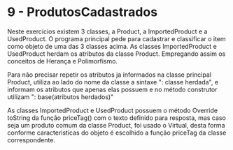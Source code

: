 # 9 - ProdutosCadastrados

Neste exercícios existem 3 classes, a Product, a ImportedProduct e a UsedProduct.
O programa principal pede para cadastrar e classificar o item como objeto de uma das 3 classes acima.
As classes ImportedProduct e UsedProduct herdam os atributos da classe Product. Empregando assim os conceitos de Herança e Polimorfismo.

Para não precisar repetir os atributos ja informados na classe principal Product, utiliza ao lado do nome da classe a sintaxe ": classe herdada", e informam os atributos que apenas elas possuem e no método construtor utilizam ": base(atributos herdados)"

As classes ImportedProduct e UsedProduct possuem o método Override toString da função priceTag() com o texto definido para resposta, mas caso seja um produto comum da classe Product, foi usado o Virtual, desta forma conforme caracteristicas do objeto é escolhido a função priceTag da classe correspondente.